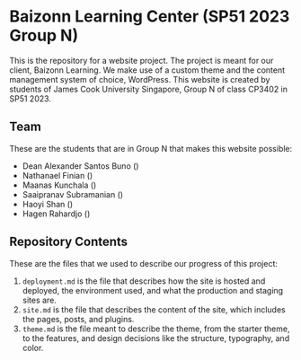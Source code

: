 # Baizonn Learning Center (SP51 2023 Group N)

This is the repository for a website project.
The project is meant for our client, Baizonn Learning.
We make use of a custom theme and the content management system of choice, WordPress.
This website is created by students of James Cook University Singapore, Group N of class CP3402 in SP51 2023.

## Team

These are the students that are in Group N that makes this website possible:
- Dean Alexander Santos Buno ()
- Nathanael Finian ()
- Maanas Kunchala ()
- Saaipranav Subramanian ()
- Haoyi Shan ()
- Hagen Rahardjo ()

## Repository Contents

These are the files that we used to describe our progress of this project:
1. `deployment.md` is the file that describes how the site is hosted and deployed, the environment used, and what the production and staging sites are.
2. `site.md` is the file that describes the content of the site, which includes the pages, posts, and plugins.
3. `theme.md` is the file meant to describe the theme, from the starter theme, to the features, and design decisions like the structure, typography, and color.